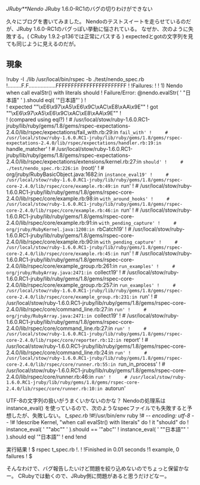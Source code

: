 *JRuby**Nendo* JRuby 1.6.0-RC1のバグの切りわけができない

久々にブログを書いてみました。
Nendoのテストスイートを走らせているのだが、JRuby 1.6.0-RC1のバグっぽい挙動に悩されている。
なぜか、次のように失敗する。( CRuby 1.9.2-p136では正常にパスする )
expectedとgotの文字列を見ても同じように見えるのだが。

## 現象
!ruby -I ./lib /usr/local/bin/rspec -b ./test/nendo_spec.rb
!.........F.F..................FFFFFFFFFFFFFFFFFFFFFFF
!
!Failures:
!
!  1) Nendo when call evalStr() with literals should
!     Failure/Error: @nendo.evalStr( ' "日本語" ' ).should eql( '"日本語"' )
!       
!       expected "\"\xE6\x97\xA5\xE6\x9C\xAC\xE8\xAA\x9E\""
!            got "\"\xE6\x97\xA5\xE6\x9C\xAC\xE8\xAA\x9E\""
!       
!       (compared using eql?)
!     # /usr/local/stow/ruby-1.6.0.RC1-jruby/lib/ruby/gems/1.8/gems/rspec-expectations-2.4.0/lib/rspec/expectations/fail_with.rb:29:in `fail_with'
!     # /usr/local/stow/ruby-1.6.0.RC1-jruby/lib/ruby/gems/1.8/gems/rspec-expectations-2.4.0/lib/rspec/expectations/handler.rb:19:in `handle_matcher'
!     # /usr/local/stow/ruby-1.6.0.RC1-jruby/lib/ruby/gems/1.8/gems/rspec-expectations-2.4.0/lib/rspec/expectations/extensions/kernel.rb:27:in `should'
!     # ./test/nendo_spec.rb:226:in `(root)'
!     # org/jruby/RubyBasicObject.java:1682:in `instance_eval19'
!     # /usr/local/stow/ruby-1.6.0.RC1-jruby/lib/ruby/gems/1.8/gems/rspec-core-2.4.0/lib/rspec/core/example.rb:49:in `run'
!     # /usr/local/stow/ruby-1.6.0.RC1-jruby/lib/ruby/gems/1.8/gems/rspec-core-2.4.0/lib/rspec/core/example.rb:98:in `with_around_hooks'
!     # /usr/local/stow/ruby-1.6.0.RC1-jruby/lib/ruby/gems/1.8/gems/rspec-core-2.4.0/lib/rspec/core/example.rb:46:in `run'
!     # /usr/local/stow/ruby-1.6.0.RC1-jruby/lib/ruby/gems/1.8/gems/rspec-core-2.4.0/lib/rspec/core/example.rb:91:in `with_pending_capture'
!     # org/jruby/RubyKernel.java:1208:in `rbCatch19'
!     # /usr/local/stow/ruby-1.6.0.RC1-jruby/lib/ruby/gems/1.8/gems/rspec-core-2.4.0/lib/rspec/core/example.rb:90:in `with_pending_capture'
!     # /usr/local/stow/ruby-1.6.0.RC1-jruby/lib/ruby/gems/1.8/gems/rspec-core-2.4.0/lib/rspec/core/example.rb:45:in `run'
!     # /usr/local/stow/ruby-1.6.0.RC1-jruby/lib/ruby/gems/1.8/gems/rspec-core-2.4.0/lib/rspec/core/example_group.rb:261:in `run_examples'
!     # org/jruby/RubyArray.java:2471:in `collect19'
!     # /usr/local/stow/ruby-1.6.0.RC1-jruby/lib/ruby/gems/1.8/gems/rspec-core-2.4.0/lib/rspec/core/example_group.rb:257:in `run_examples'
!     # /usr/local/stow/ruby-1.6.0.RC1-jruby/lib/ruby/gems/1.8/gems/rspec-core-2.4.0/lib/rspec/core/example_group.rb:231:in `run'
!     # /usr/local/stow/ruby-1.6.0.RC1-jruby/lib/ruby/gems/1.8/gems/rspec-core-2.4.0/lib/rspec/core/command_line.rb:27:in `run'
!     # org/jruby/RubyArray.java:2471:in `collect19'
!     # /usr/local/stow/ruby-1.6.0.RC1-jruby/lib/ruby/gems/1.8/gems/rspec-core-2.4.0/lib/rspec/core/command_line.rb:27:in `run'
!     # /usr/local/stow/ruby-1.6.0.RC1-jruby/lib/ruby/gems/1.8/gems/rspec-core-2.4.0/lib/rspec/core/reporter.rb:12:in `report'
!     # /usr/local/stow/ruby-1.6.0.RC1-jruby/lib/ruby/gems/1.8/gems/rspec-core-2.4.0/lib/rspec/core/command_line.rb:24:in `run'
!     # /usr/local/stow/ruby-1.6.0.RC1-jruby/lib/ruby/gems/1.8/gems/rspec-core-2.4.0/lib/rspec/core/runner.rb:55:in `run_in_process'
!     # /usr/local/stow/ruby-1.6.0.RC1-jruby/lib/ruby/gems/1.8/gems/rspec-core-2.4.0/lib/rspec/core/runner.rb:46:in `run'
!     # /usr/local/stow/ruby-1.6.0.RC1-jruby/lib/ruby/gems/1.8/gems/rspec-core-2.4.0/lib/rspec/core/runner.rb:10:in `autorun'

UTF-8の文字列の扱いがうまくいかないのかな？
Nendoの処理系は instance_eval() を使っているので、次のようなspecファイルでも失敗すると予想したが、失敗しない。
 *t_spec.rb*
!#!/usr/bin/env ruby
!# -*- encoding: utf-8 -*-
!#
!describe Kernel, "when call evalStr() with literals" do
!  it "should" do
!    instance_eval( ' "\"abc\"" ' ).should == '"abc"'
!    instance_eval( ' "\"日本語\"" ' ).should eql '"日本語"'
!  end
!end

 実行結果
! $ rspec t_spec.rb 
!.
!
!Finished in 0.01 seconds
!1 example, 0 failures
! $

そんなわけで、バグ報告したいけど問題を絞り込めないのでちょっと保留かなー。
CRubyでは動くので、JRuby側に問題があると思うだけどなー。

